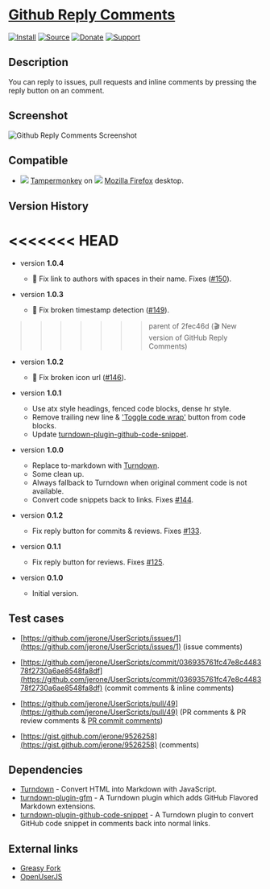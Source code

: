 # [Github Reply Comments](https://github.com/jerone/UserScripts/tree/master/Github_Reply_Comments)

[![Install](https://raw.github.com/jerone/UserScripts/master/_resources/Install-button.png)](https://github.com/jerone/UserScripts/raw/master/Github_Reply_Comments/Github_Reply_Comments.user.js)
[![Source](https://raw.github.com/jerone/UserScripts/master/_resources/Source-button.png)](https://github.com/jerone/UserScripts/blob/master/Github_Reply_Comments/Github_Reply_Comments.user.js)
[![Donate](https://raw.github.com/jerone/UserScripts/master/_resources/Donate-button.png)](https://www.paypal.com/cgi-bin/webscr?cmd=_s-xclick&hosted_button_id=VCYMHWQ7ZMBKW)
[![Support](https://raw.github.com/jerone/UserScripts/master/_resources/Support-button.png)](https://github.com/jerone/UserScripts/issues)

## Description

You can reply to issues, pull requests and inline comments by pressing the
reply button on an comment.

## Screenshot

![Github Reply Comments Screenshot](https://github.com/jerone/UserScripts/raw/master/Github_Reply_Comments/screenshot.jpg)

## Compatible

*   ![](https://raw.github.com/jerone/UserScripts/master/_resources/Tampermonkey.png) [Tampermonkey](https://addons.mozilla.org/firefox/addon/tampermonkey/) on ![](https://raw.github.com/jerone/UserScripts/master/_resources/Firefox.png) [Mozilla Firefox](http://www.mozilla.org/en-US/firefox/fx/#desktop) desktop.

## Version History

<<<<<<< HEAD
=======
*   version **1.0.4**

    *   🐛 Fix link to authors with spaces in their name. Fixes ([#150](https://github.com/jerone/UserScripts/issues/150)).

*   version **1.0.3**

    *   🐛 Fix broken timestamp detection ([#149](https://github.com/jerone/UserScripts/issues/149)).

>>>>>>> parent of 2fec46d (🎬 New version of GitHub Reply Comments)
*   version **1.0.2**

    *   🐛 Fix broken icon url ([#146](https://github.com/jerone/UserScripts/pull/146)).

*   version **1.0.1**

    *   Use atx style headings, fenced code blocks, dense hr style.
    *   Remove trailing new line & ['Toggle code wrap'](https://greasyfork.org/en/scripts/18789-github-toggle-code-wrap) button from code blocks.
    *   Update [turndown-plugin-github-code-snippet](https://github.com/jerone/turndown-plugin-github-code-snippet).

*   version **1.0.0**

    *   Replace to-markdown with [Turndown](https://github.com/domchristie/turndown).
    *   Some clean up.
    *   Always fallback to Turndown when original comment code is not available.
    *   Convert code snippets back to links. Fixes [#144](https://github.com/jerone/UserScripts/issues/133).

*   version **0.1.2**

    *   Fix reply button for commits & reviews. Fixes [#133](https://github.com/jerone/UserScripts/issues/133).

*   version **0.1.1**

    *   Fix reply button for reviews. Fixes [#125](https://github.com/jerone/UserScripts/issues/125).

*   version **0.1.0**

    *   Initial version.

## Test cases

*   [https://github.com/jerone/UserScripts/issues/1](https://github.com/jerone/UserScripts/issues/1)
(issue comments)

*   [https://github.com/jerone/UserScripts/commit/036935761fc47e8c448378f2730a6ae8548fa8df](https://github.com/jerone/UserScripts/commit/036935761fc47e8c448378f2730a6ae8548fa8df)
(commit comments & inline comments)

*   [https://github.com/jerone/UserScripts/pull/49](https://github.com/jerone/UserScripts/pull/49)
(PR comments & PR review comments & [PR commit comments](https://github.com/jerone/UserScripts/pull/49/files))

*   [https://gist.github.com/jerone/9526258](https://gist.github.com/jerone/9526258) (comments)

## Dependencies

*   [Turndown](https://github.com/domchristie/turndown) - Convert HTML into Markdown with JavaScript.
*   [turndown-plugin-gfm](https://github.com/domchristie/turndown-plugin-gfm/blob/master/README.md) - A Turndown plugin which adds GitHub Flavored Markdown extensions.
*   [turndown-plugin-github-code-snippet](https://github.com/jerone/turndown-plugin-github-code-snippet) - A Turndown plugin to convert GitHub code snippet in comments back into normal links.

## External links

*   [Greasy Fork](https://greasyfork.org/en/scripts/38372-github-reply-comments)
*   [OpenUserJS](https://openuserjs.org/scripts/jerone/Github_Reply_Comments)
